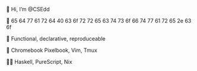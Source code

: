 👋 Hi, I’m @CSEdd

💌 65 64 77 61 72 64 40 63 6f 72 72 65 63 74 73 6f 66 74 77 61 72 65 2e 63 6f

💭 Functional, declarative, reproduceable

🔨 Chromebook Pixelbook, Vim, Tmux

👨‍💻 Haskell, PureScript, Nix 


